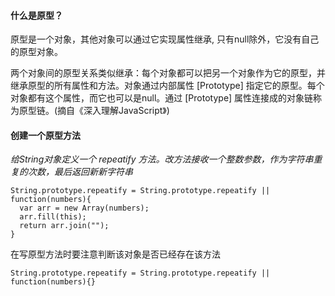 #### 什么是原型？
原型是一个对象，其他对象可以通过它实现属性继承, 只有null除外，它没有自己的原型对象。


两个对象间的原型关系类似继承：每个对象都可以把另一个对象作为它的原型，并继承原型的所有属性和方法。对象通过内部属性 [Prototype] 指定它的原型。每个对象都有这个属性，而它也可以是null。通过 [Prototype] 属性连接成的对象链称为原型链。(摘自《深入理解JavaScript》)


#### 创建一个原型方法
*给String对象定义一个 repeatify 方法。改方法接收一个整数参数，作为字符串重复的次数，最后返回新新字符串*

	String.prototype.repeatify = String.prototype.repeatify || function(numbers){
	  var arr = new Array(numbers);
	  arr.fill(this);
	  return arr.join("");
	}

在写原型方法时要注意判断该对象是否已经存在该方法

	String.prototype.repeatify = String.prototype.repeatify || function(numbers){}
